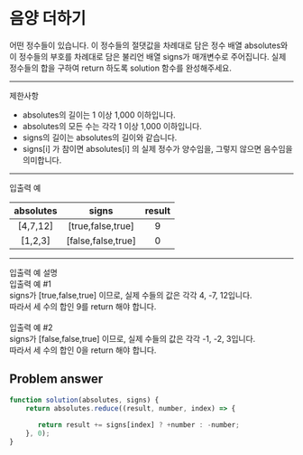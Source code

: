 # 음양 더하기

어떤 정수들이 있습니다. 이 정수들의 절댓값을 차례대로 담은 정수 배열 absolutes와 이 정수들의 부호를 차례대로 담은 불리언 배열 signs가 매개변수로 주어집니다. 실제 정수들의 합을 구하여 return 하도록 solution 함수를 완성해주세요.

___

제한사항

- absolutes의 길이는 1 이상 1,000 이하입니다.
- absolutes의 모든 수는 각각 1 이상 1,000 이하입니다.
- signs의 길이는 absolutes의 길이와 같습니다.
- signs[i] 가 참이면 absolutes[i] 의 실제 정수가 양수임을, 그렇지 않으면 음수임을 의미합니다.

___

입출력 예

| absolutes | signs | result |
|:---:|:---:|:---:|
| [4,7,12] | [true,false,true] | 9 |
| [1,2,3] | [false,false,true] | 0 |
___
입출력 예 설명<br/>
입출력 예 #1<br/>
signs가 [true,false,true] 이므로, 실제 수들의 값은 각각 4, -7, 12입니다.<br/>
따라서 세 수의 합인 9를 return 해야 합니다.<br/>
<br/>
입출력 예 #2<br/>
signs가 [false,false,true] 이므로, 실제 수들의 값은 각각 -1, -2, 3입니다.<br/>
따라서 세 수의 합인 0을 return 해야 합니다.<br/>

## Problem answer

```javascript
function solution(absolutes, signs) {
    return absolutes.reduce((result, number, index) => {
        
       return result += signs[index] ? +number : -number;
    }, 0);
}
```

